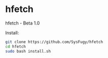 # hfetch
hfetch - Beta 1.0

Install:

```bash
git clone https://github.com/SysFugy/hfetch
cd hfetch
sudo bash install.sh
```
